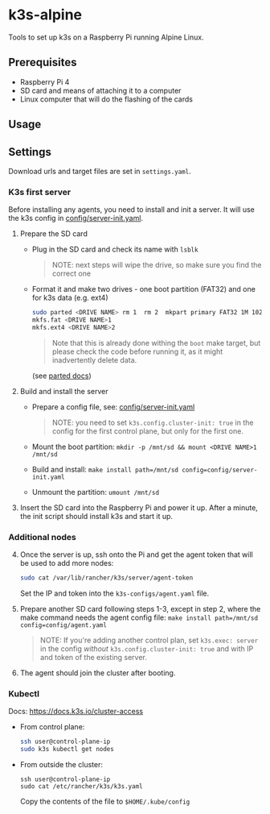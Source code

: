 # k3s-alpine

Tools to set up k3s on a Raspberry Pi running Alpine Linux.

## Prerequisites

- Raspberry Pi 4
- SD card and means of attaching it to a computer
- Linux computer that will do the flashing of the cards

## Usage

## Settings

Download urls and target files are set in `settings.yaml`.

### K3s first server

Before installing any agents, you need to install and init a server.
It will use the k3s config in [config/server-init.yaml](config/server-init.yaml).

1. Prepare the SD card

    - Plug in the SD card and check its name with `lsblk`

        > NOTE: next steps will wipe the drive, so make sure you find the correct one

    - Format it and make two drives - one boot partition (FAT32) and one for k3s data (e.g. ext4)

        ```bash
        sudo parted <DRIVE NAME> rm 1  rm 2  mkpart primary FAT32 1M 1024M  mkpart primary FAT32 1024M 100%  set 1 boot on  print
        mkfs.fat <DRIVE NAME>1
        mkfs.ext4 <DRIVE NAME>2
        ```
        
        > Note that this is already done withing the `boot` make target, but please check the code before running it, as it might inadvertently delete data.

        (see [parted docs](https://www.gnu.org/software/parted/manual/parted.html))

2. Build and install the server

    - Prepare a config file, see: [config/server-init.yaml](config/server-init.yaml)

        > NOTE: you need to set `k3s.config.cluster-init: true` in the config for the first control plane, but only for the first one.

    - Mount the boot partition: `mkdir -p /mnt/sd && mount <DRIVE NAME>1 /mnt/sd`

    - Build and install: `make install path=/mnt/sd config=config/server-init.yaml`

    - Unmount the partition: `umount /mnt/sd`

3. Insert the SD card into the Raspberry Pi and power it up. After a minute, the init script should install k3s and start it up.

### Additional nodes

4. Once the server is up, ssh onto the Pi and get the agent token that will be used to add more nodes:

    ```bash
    sudo cat /var/lib/rancher/k3s/server/agent-token
    ```

    Set the IP and token into the `k3s-configs/agent.yaml` file.

5. Prepare another SD card following steps 1-3, except in step 2, where the make command needs the agent config file: `make install path=/mnt/sd config=config/agent.yaml`

    > NOTE: If you're adding another control plan, set `k3s.exec: server` in the config _without_ `k3s.config.cluster-init: true` and with IP and token of the existing server.

6. The agent should join the cluster after booting.

### Kubectl

Docs: https://docs.k3s.io/cluster-access

- From control plane:

    ```bash
    ssh user@control-plane-ip
    sudo k3s kubectl get nodes
    ```

- From outside the cluster:

    ```
    ssh user@control-plane-ip
    sudo cat /etc/rancher/k3s/k3s.yaml
    ```

    Copy the contents of the file to `$HOME/.kube/config`
